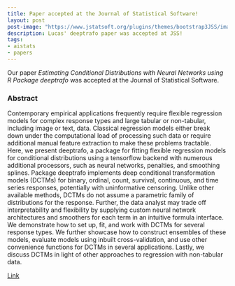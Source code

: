 ```yaml
---
title: Paper accepted at the Journal of Statistical Software!
layout: post
post-image: "https://www.jstatsoft.org/plugins/themes/bootstrap3JSS/images/jsslogo.jpg"
description: Lucas' deeptrafo paper was accepted at JSS!
tags:
- aistats
- papers
---
```


Our paper *Estimating Conditional Distributions with Neural Networks using R Package deeptrafo* was accepted at the Journal of Statistical Software.

### Abstract 

Contemporary empirical applications frequently require flexible regression models for complex response types and large tabular or non-tabular, including image or text, data. Classical regression models either break down under the computational load of processing such data or require additional manual feature extraction to make these problems tractable. Here, we present deeptrafo, a package for fitting flexible regression models for conditional distributions using a tensorflow backend with numerous additional processors, such as neural networks, penalties, and smoothing splines. Package deeptrafo implements deep conditional transformation models (DCTMs) for binary, ordinal, count, survival, continuous, and time series responses, potentially with uninformative censoring. Unlike other available methods, DCTMs do not assume a parametric family of distributions for the response. Further, the data analyst may trade off interpretability and flexibility by supplying custom neural network architectures and smoothers for each term in an intuitive formula interface. We demonstrate how to set up, fit, and work with DCTMs for several response types. We further showcase how to construct ensembles of these models,
evaluate models using inbuilt cross-validation, and use other convenience functions for DCTMs in several applications. Lastly, we discuss DCTMs in light of other approaches to regression with non-tabular data.

[Link](https://arxiv.org/abs/2211.13665)
